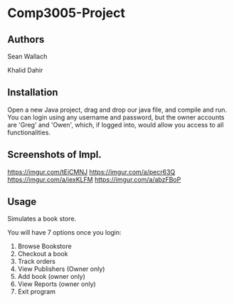 # Comp3005-Project

## Authors
Sean Wallach

Khalid Dahir


## Installation
Open a new Java project, drag and drop our java file, and compile and run. You can login using any username and password, but the owner accounts are 'Greg' and 'Owen', which, if logged into, would allow you access to all functionalities.

## Screenshots of Impl.
https://imgur.com/tEjCMNJ
https://imgur.com/a/pecr63Q
https://imgur.com/a/iexKLFM
https://imgur.com/a/abzFBoP

## Usage
Simulates a book store.


You will have 7 options once you login:
 1. Browse Bookstore
 2. Checkout a book
 3. Track orders
 4. View Publishers (Owner only)
 5. Add book (owner only)
 6. View Reports (owner only)
 7. Exit program
